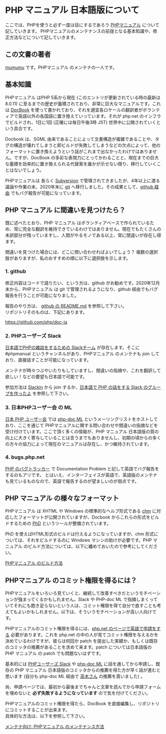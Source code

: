 # PHP マニュアル 日本語版について

ここでは、PHPを使うと必ず一度は目にするであろう [PHPマニュアル](https://www.php.net/manual/ja/) について記していきます。
PHPマニュアルのメンテナンスの前提となる基本知識や、修正方法などについて記していきます。

## この文書の著者 

[mumumu](https://twitter.com/mumumu) です。PHPマニュアル のメンテナの一人です。

## 基本知識

PHPマニュアル はPHP 5系から現在 (このエントリが更新されている時の最新は 8.0.11) に至るまでの歴史が蓄積されており、非常に巨大なマニュアルです。これは [DocBook](http://www.docbook.org/) を使って書かれており、それを適宜各ロケールの翻訳者がボランティアで英語以外の各国語に置き換えていっています。それが php.net のインフラでビルドされ、1日に1回 (正確には毎日午後3時 JST) 世界中に公開されていくという具合です。

Docbook は、SGML 由来であることによって文書構造が複雑であることや、タグの構造が壊れてしまうと即ビルドが失敗してしまうなどの欠点によって、他のフォーマットに置き換えようという話がこれまで出なかったわけではありません。ですが、DocBook の多彩な表現力にとってかわることと、現在までの巨大な蓄積を効率的に置き換えられる代替案を誰かが示せない限り、移行していくことはないでしょう。

PHPマニュアルは 長らく [Subversion](http://subversion.apache.org/) で管理されてきましたが、4年以上に渡る議論や作業の末、2020年末に [git](https://git-scm.com/) へ移行しました。その成果として、[github 経由](https://github.com/php/doc-ja) でもバグ報告が可能になっています。

## PHP マニュアル に間違いを見つけたら？

既に述べたとおり、PHP マニュアル はボランティアベースで作られているため、常に完全な翻訳を維持できているわけではありません。現在でもたくさんの未訳部分が残っていますし、人間がやるモノである以上、常に間違いが存在し得ます。

間違いを見つけた場合には、どこに問い合わせればよいでしょう？ 複数の選択肢がありますが、私のおすすめの順に以下に選択肢を示します。

### 1. github

修正内容はコードで語りたい、という方は、github がお勧めです。2020年12月末から、PHPマニュアル は git で管理されるようになり、github 経由でもバグ報告を行うことが可能になりました。

報告のやり方は、 [github の README.md](https://github.com/php/doc-ja/blob/master/README.md) を参照して下さい。  
リポジトリそのものは、下記にあります。

https://github.com/php/doc-ja

### 2. PHPユーザーズ Slack

[日本語でPHPの雑談をするための Slackチーム](https://phpusers-ja.slack.com/) が存在します。そこに #phpmanual というチャンネルがあり、PHPマニュアル のメンテナも join しており、直接話すことが可能になっています。

メンテナが時々つぶやいたりもしていますし、間違いの指摘や、これを翻訳して欲しい！などの要望も日本語で可能です。

参加方法は [Slackin](https://slackin-phpusers-ja.herokuapp.com/) から join するか、[日本語で PHP の話をする Slack のグループを作ったよ](https://www.msng.info/archives/2016/02/phpusers-ja-on-slack.php) を参照して下さい。

### 3. 日本PHPユーザー会 の ML

[日本 PHP ユーザー会](http://www.php.gr.jp) では [php-doc ML](http://ml.php.gr.jp/mailman/listinfo/php-doc) というメーリングリストをホストしており、ここを通じて PHPマニュアルに関する問い合わせや間違いの指摘などを受け付けています。ここで頂く多くの情報が、PHP マニュアル 日本語版の質の向上に大きく寄与していることは言うまでもありませんし、初期の頃からの多くの方々の協力によって現在のマニュアルは存在し、かつ維持されています。

### 4. bugs.php.net

[PHP のバグトラッカー](http://bugs.php.net/) で Documentation Problem と記して英語でバグ報告をするのもアリです。
とはいえ、インターフェイスが英語で、英語版のメンテナも見ているものなので、英語で報告するのが望ましいのが弱点です。

## PHP マニュアル の様々なフォーマット

PHPマニュアル は XHTML や Windows の標準的なヘルプ形式である [chm](http://ja.wikipedia.org/wiki/Microsoft_Compiled_HTML_Help) に対応したフォーマットが公開されていますが、Docbook からこれらの形式をビルドするための [PhD](https://github.com/php/phd) というツールが整備されています。

PhD を使えばHTML形式のビルドは行えるようになっていますが、chm 形式については、それをビルドするのに Windows マシンの助けが必要です。PHP マニュアル のビルド方法については、以下に纏めておいたので参考にしてください。

[PHPマニュアル のビルド方法](https://github.com/php/doc-ja/blob/master/RREADME_Building_HOWTO.md)

## PHPマニュアル のコミット権限を得るには？

PHPマニュアルをいろいろ見ていくと、継続して改善すべきだというモチベーションが強まってくるかもしれません。Slack や PHP-doc ML で指摘しまくっていてそれにも飽き足らないという人は、コミット権限を得て自分で直すことも考えてもよいかもしれません。以下は、そういうモチベーションが高い人向けです。

PHPマニュアルのコミット権限を得るには、[php.net のページで英語で申請をする](http://www.php.net/git-php.php) 必要があります。これを php.net の中の人が見てコミット権限を与えるかを決めているわけですが、彼らは何回か patch を提出した実績か、もしくは既存のコミッタの推薦があることを求めて来ます。patch については日本語版の PHP マニュアル の patch でも問題ないはずです。

基本的には [PHPユーザーズ Slack](https://phpusers-ja.slack.com/) や [php-doc ML](http://ml.php.gr.jp/mailman/listinfo/php-doc) に話を通してから申請し、既存の PHP マニュアル 日本語版のコミッタからの推薦を得た方が早く話が進むと思います (自分も php-doc ML 経由で [高木さん](http://d.hatena.ne.jp/takagimasahiro) の推薦を貰いました) 。

尚、申請ページでは、最初から最後までちゃんと文章を読んでから申請フォームを埋めないと **必ず失敗するようになっています** ので気を付けてください。

PHPマニュアルのコミット権限を得たら、DocBook を直接編集し、リポジトリにコミットすることが出来ます。  
具体的な方法は、以下を参照して下さい。

[メンテナ向け: PHPマニュアル のメンテナンス方法](https://github.com/php/doc-ja/blob/master/README_Building_HOWTO.md)
